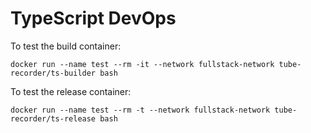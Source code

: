 # TypeScript DevOps

To test the build container:

    docker run --name test --rm -it --network fullstack-network tube-recorder/ts-builder bash

To test the release container:

    docker run --name test --rm -t --network fullstack-network tube-recorder/ts-release bash
